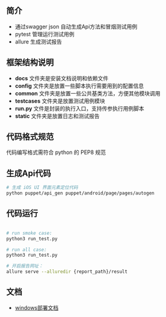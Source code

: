 ## 简介

- 通过swagger json 自动生成Api方法和冒烟测试用例
- pytest 管理运行测试用例
- allure 生成测试报告


## 框架结构说明

- **docs** 文件夹是安装文档说明和依赖文件
- **config** 文件夹是放置一些脚本执行需要用到的配置信息
- **common** 文件夹是放置一些公共基类方法，方便其他模块调用
- **testcases** 文件夹是放置测试用例模块
- **run.py** 文件是封装的执行入口，支持传参执行用例脚本
- **static** 文件夹是放置日志和测试报告

## 代码格式规范

代码编写格式需符合 python 的 PEP8 规范

## 生成Api代码

```bash
# 生成 iOS UI 界面元素定位代码
python puppet/api_gen puppet/android/page/pages/autogen
```

## 代码运行

```bash

# run smoke case:
python3 run_test.py

# run all case:
python3 run_test.py

# 开启报告网址：
allure serve --alluredir {report_path}/result
```


## 文档

- [windows部署文档](docs/deploy/project_deployed_win.md)
